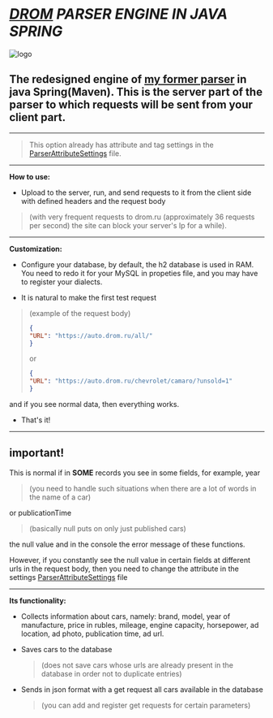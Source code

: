 # ***[DROM](https://auto.drom.ru/all/) PARSER ENGINE IN JAVA SPRING***
![logo](https://sun9-26.userapi.com/lzn3DyiOwqzga74d-sVF8SlVIOC-iO-AV_TBcg/-Yklk42ySOw.jpg)
## The redesigned engine of [my former parser](https://github.com/DanchiEllo/drom-parser-chatbot-ru_doesnt_work) in java Spring(Maven). This is the server part of the parser to which requests will be sent from your client part.

---

>This option already has attribute and tag settings in the [ParserAttributeSettings](https://github.com/DanchiEllo/server-part-parser-basics-drom/blob/master/src/main/java/com/dromparser/DromParser/ParserAttributeSettings.java) file.

---

**How to use:**

  * Upload to the server, run, and send requests to it from the client side with defined headers and the request body 
  >(with very frequent requests to drom.ru (approximately 36 requests per second) the site can block your server's Ip for a while).

---
**Customization:**

* Configure your database, by default, the h2 database is used in RAM. You need to redo it for your MySQL in propeties file, and you may have to register your dialects.
  
* It is natural to make the first test request
 >(example of the request body) 
>```JSON
>{
>"URL": "https://auto.drom.ru/all/"
>}
>```
> or
>```JSON
>{
>"URL": "https://auto.drom.ru/chevrolet/camaro/?unsold=1"
>}
>```




  and if you see normal data, then everything works.

* That's it!

---

## **important!** 
This is normal if in **SOME** records you see in some fields, for example, year 
>(you need to handle such situations when there are a lot of words in the name of a car)

 or publicationTime
 
>(basically null puts on only just published cars)

 the null value and in the console the error message of these functions. 
 
 However, if you constantly see the null value in certain fields at different urls in the request body, then you need to change the attribute in the settings [ParserAttributeSettings](https://github.com/DanchiEllo/server-part-parser-basics-drom/blob/master/src/main/java/com/dromparser/DromParser/ParserAttributeSettings.java) file

---

**Its functionality:**
* Collects information about cars, namely: brand, model, year of manufacture, price in rubles, mileage, engine capacity, horsepower, ad location, ad photo, publication time, ad url.

* Saves cars to the database
  >(does not save cars whose urls are already present in the database in order not to duplicate entries)

* Sends in json format with a get request all cars available in the database
  >(you can add and register get requests for certain parameters)
